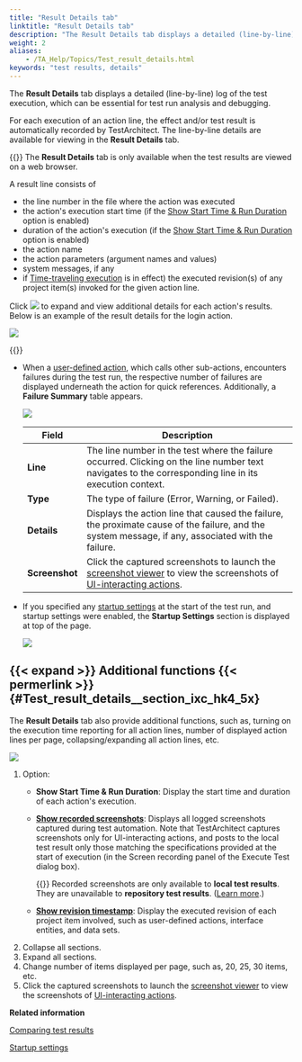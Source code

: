 ```yaml
--- 
title: "Result Details tab"
linktitle: "Result Details tab"
description: "The Result Details tab displays a detailed (line-by-line) log of the test execution, which can be essential for test run analysis and debugging."
weight: 2
aliases: 
    - /TA_Help/Topics/Test_result_details.html
keywords: "test results, details"
---
```


The **Result Details** tab displays a detailed \(line-by-line\) log of the test execution, which can be essential for test run analysis and debugging.

For each execution of an action line, the effect and/or test result is automatically recorded by TestArchitect. The line-by-line details are available for viewing in the **Result Details** tab.

{{<remember>}} The **Result Details** tab is only available when the test results are viewed on a web browser.

A result line consists of

-   the line number in the file where the action was executed
-   the action's execution start time \(if the [Show Start Time & Run Duration](/user-guide/working-with-test-results/overview/result-details-tab#li.Start_time_Run_duration) option is enabled\)
-   duration of the action's execution \(if the [Show Start Time & Run Duration](/user-guide/working-with-test-results/overview/result-details-tab#li.Start_time_Run_duration) option is enabled\)
-   the action name
-   the action parameters \(argument names and values\)
-   system messages, if any
-   if [Time-traveling execution](/user-guide/test-execution/time-traveling-execution/) is in effect\) the executed revision\(s\) of any project item\(s\) invoked for the given action line.

Click ![](/images/TA_Help/Images/Test_results_expand_detail.png) to expand and view additional details for each action's results. Below is an example of the result details for the login action.

![](/images/TA_Help/Images/Test_results_details_XML.png)

{{<note>}}

-   When a [user-defined action](/user-guide/actions/user-defined-actions/), which calls other sub-actions, encounters failures during the test run, the respective number of failures are displayed underneath the action for quick references. Additionally, a **Failure Summary** table appears.

    ![](/images/TA_Help/Images/test_results_failed_error_warning_summary.png)

    |Field|Description|
    |-----|-----------|
    |**Line**|The line number in the test where the failure occurred. Clicking on the line number text navigates to the corresponding line in its execution context.|
    |**Type**|The type of failure \(Error, Warning, or Failed\).|
    |**Details**|Displays the action line that caused the failure, the proximate cause of the failure, and the system message, if any, associated with the failure.|
    |**Screenshot**|Click the captured screenshots to launch the [screenshot viewer](/user-guide/finding-bugs-with-testarchitect/screenshot-recording/#section_o4c_qj5_34) to view the screenshots of [UI-interacting actions](/automation-guide/action-based-testing-language/the-test-language/timing/understanding-action-types-and-condition-types/classifying-ui-interactive-actions).|

-   If you specified any [startup settings](/user-guide/test-execution/startup-settings/) at the start of the test run, and startup settings were enabled, the **Startup Settings** section is displayed at top of the page.

    ![](/images/TA_Help/Images/Result_startup_settings.png)


## {{< expand >}} Additional functions {{< permerlink >}} {#Test_result_details__section_ixc_hk4_5x} 

The **Result Details** tab also provide additional functions, such as, turning on the execution time reporting for all action lines, number of displayed action lines per page, collapsing/expanding all action lines, etc.

![](/images/TA_Help/Images/Result_details_tab_options.png)

1.  Option:
    -   **Show Start Time & Run Duration**: Display the start time and duration of each action's execution.
    -   [**Show recorded screenshots**](/user-guide/finding-bugs-with-testarchitect/screenshot-recording/): Displays all logged screenshots captured during test automation. Note that TestArchitect captures screenshots only for UI-interacting actions, and posts to the local test result only those matching the specifications provided at the start of execution \(in the Screen recording panel of the Execute Test dialog box\).

        {{<important>}} Recorded screenshots are only available to **local test results**. They are unavailable to **repository test results**. \([Learn more](/user-guide/finding-bugs-with-testarchitect/screenshot-recording/#section_nnf_wj5_34).\)

    -   [**Show revision timestamp**](/user-guide/test-execution/time-traveling-execution/reviewing-test-results#section_chl_lxp_ls): Display the executed revision of each project item involved, such as user-defined actions, interface entities, and data sets.
2.  Collapse all sections.
3.  Expand all sections.
4.  Change number of items displayed per page, such as, 20, 25, 30 items, etc.
5.  Click the captured screenshots to launch the [screenshot viewer](/user-guide/finding-bugs-with-testarchitect/screenshot-recording/#section_o4c_qj5_34) to view the screenshots of [UI-interacting actions](/automation-guide/action-based-testing-language/the-test-language/timing/understanding-action-types-and-condition-types/classifying-ui-interactive-actions).




**Related information**  


[Comparing test results](/user-guide/working-with-test-results/comparing-test-results/)

[Startup settings](/user-guide/test-execution/startup-settings/)

